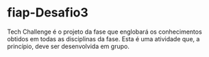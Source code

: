 # fiap-Desafio3
Tech Challenge é o projeto da fase que englobará os conhecimentos  obtidos em todas as disciplinas da fase. Esta é uma atividade que, a princípio,  deve ser desenvolvida em grupo.
